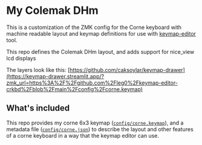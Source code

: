 # My Colemak DHm

This is a customization of the ZMK config for the Corne keyboard with machine
readable layout and keymap definitions for use with [keymap-editor] tool.

This repo defines the Colemak DHm layout, and adds support for nice_view lcd
displays

The layers look like this:
[https://github.com/caksoylar/keymap-drawer](https://keymap-drawer.streamlit.app/?zmk_url=https%3A%2F%2Fgithub.com%2Fleg0%2Fkeymap-editor-crkbd%2Fblob%2Fmain%2Fconfig%2Fcorne.keymap)

## What's included

This repo provides my corne 6x3 keymap ([`config/corne.keymap`]), and a metadata
file ([`config/corne.json`]) to describe the layout and other features of a corne
keyboard in a way that the keymap editor can use.

[keymap-editor]:https://nickcoutsos.github.io/keymap-editor/
[keymap-layout-tools]:https://nickcoutsos.github.io/keymap-layout-tools/
[`config/corne.keymap`]:config/corne.keymap
[`config/corne.json`]:config/corne.json
[template]:https://github.com/nickcoutsos/keymap-editor-demo-crkbd/generate
